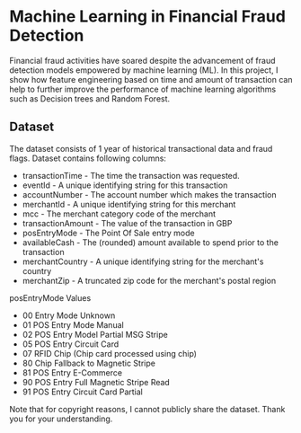 # Machine Learning in Financial Fraud Detection

Financial fraud activities have soared despite the advancement of fraud detection models empowered by
machine learning (ML). In this project, I show how feature engineering based on time and amount of transaction can help to further improve the performance of 
machine learning algorithms such as Decision trees and Random Forest. 

## Dataset
The dataset consists of 1 year of historical transactional data and fraud flags. Dataset contains following columns:

* transactionTime - The time the transaction was requested.
* eventId - A unique identifying string for this transaction
* accountNumber - The account number which makes the transaction
* merchantId - A unique identifying string for this merchant
* mcc - The merchant category code of the merchant
* transactionAmount - The value of the transaction in GBP
* posEntryMode - The Point Of Sale entry mode
* availableCash	- The (rounded) amount available to spend prior to the transaction
* merchantCountry - A unique identifying string for the merchant's country
* merchantZip - A truncated zip code for the merchant's postal region
	
posEntryMode Values	
* 00	Entry Mode Unknown
* 01	POS Entry Mode Manual
* 02	POS Entry Model Partial MSG Stripe
* 05	POS Entry Circuit Card
* 07	RFID Chip (Chip card processed using chip)
* 80	Chip Fallback to Magnetic Stripe
* 81	POS Entry E-Commerce
* 90	POS Entry Full Magnetic Stripe Read
* 91	POS Entry Circuit Card Partial




Note that for copyright reasons, I cannot publicly share the dataset. Thank you for your understanding. 
